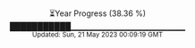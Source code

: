 <p align="center">
⏳Year Progress (38.36 %) <br>
███████████▁▁▁▁▁▁▁▁▁▁▁▁▁▁▁▁▁▁▁ <br>
<sub>Updated: Sun, 21 May 2023 00:09:19 GMT</sub>
</p>

